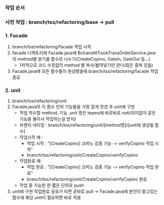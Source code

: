 

### 작업 순서

### 사전 작업 : branch/tss/refactoring/base -> pull
### 1. Facade
1. branch/tss/refactoring/facade 작업 시작
2. facade 디렉토리에 Facade.java에  BctransIttTruckTransOrderService.java의 method별 분기를 함수로 나누기(CreateCopino, GateIn, GateOut 등...)
	- 1차적으로 코드 수정없이 method 별 복사/붙여넣기만 한다(많은 중복 있음)
3. Facade.java에 모든 함수들이 완성됐을때 branch/tss/refactoring/facade 작업 종료

### 2. unit
1. branch/tss/refactoring/unit
2. Facade.java의 각 함수 안의 기능들을 가장 잘게 쪼갠 후 unit에 구현
	- 작업 착수할 method, 기능 ,unit 명은 teams에 바로바로 noti(의미없이 같은 기능을 둘이서 작업하는걸 방지)
	- 브랜치 네이밍 : branch/tss/refactoring/unit/\[method명\]/\[unit에 생성될 함수\]
	- 작업시작 예 : 
		- 작업 시작 : "\[CreateCopino\] 코피노 검증 기능 -> verifyCopino 작업 시작" 
		- branch/tss/refactoring/unit/CreateCopino/verifyCopino
	- 작업완료 예:
		- 작업 완료 : "\[CreateCopino\] 코피노 검증 기능 -> verifyCopino 작업 완료"
		- branch/tss/refactoring/unit/CreateCopino/verifyCopino 완료
	- 작업 중 가능한 한 짧은 단위로 push
3. unit에 구현 작업완료 공유가 되면 곧바로 pull -> Facade.java에 본인이 맡고있는 함수에 해당 unit이 필요하면 바로 적용


